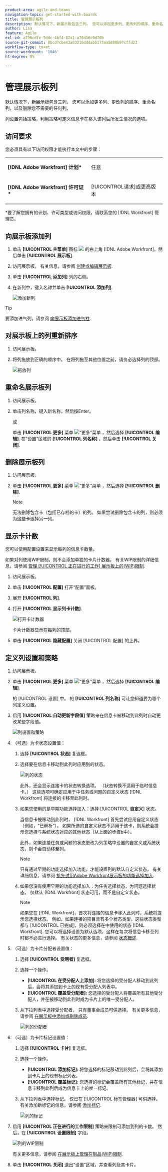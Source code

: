 ```yaml
---
product-area: agile-and-teams
navigation-topic: get-started-with-boards
title: 管理展示板列
description: 默认情况下，新展示板包含三列。 您可以添加更多列、更改列的顺序、重命名列，以及删除您不需要的任何列。
author: Lisa
feature: Agile
exl-id: a736cdfe-5ddc-4bf4-82a1-a78d16c0d70b
source-git-commit: 0bcd7cbe43a03216dddabb173aa5888b97cffd23
workflow-type: tm+mt
source-wordcount: '1046'
ht-degree: 0%

---
```


# 管理展示板列

默认情况下，新展示板包含三列。 您可以添加更多列、更改列的顺序、重命名列，以及删除您不需要的任何列。

列设置包括策略，利用策略可定义信息卡在移入该列后所发生情况的选项。

## 访问要求

您必须具有以下访问权限才能执行本文中的步骤：

<table style="table-layout:auto"> 
 <col> 
 </col> 
 <col> 
 </col> 
 <tbody> 
  <tr> 
   <td role="rowheader"><strong>[!DNL Adobe Workfront] 计划*</strong></td> 
   <td> <p>任意</p> </td> 
  </tr> 
  <tr> 
   <td role="rowheader"><strong>[!DNL Adobe Workfront] 许可证*</strong></td> 
   <td> <p>[!UICONTROL请求]或更高版本</p> </td> 
  </tr> 
 </tbody> 
</table>

&#42;要了解您拥有的计划、许可类型或访问权限，请联系您的 [!DNL Workfront] 管理员。

## 向展示板添加列

1. 单击 **[!UICONTROL 主菜单]** 图标 ![](assets/main-menu-icon.png) 的右上角 [!DNL Adobe Workfront]，然后单击 **[!UICONTROL 展示板]**.
1. 访问展示板。 有关信息，请参阅 [创建或编辑展示板](../../agile/get-started-with-boards/create-edit-board.md).
1. 单击 **[!UICONTROL 添加列]** 列的右侧。
1. 在新列中，键入名称并单击 **[!UICONTROL 添加列]**.

   ![添加新列](assets/boards-add-column.png)

>[!TIP]
>
>要添加进气列，请参阅 [向展示板添加进气柱](/help/quicksilver/agile/use-boards-agile-planning-tools/add-intake-column-to-board.md).

## 对展示板上的列重新排序

1. 访问展示板。
1. 将列拖放到正确的顺序中。 在将列拖至其他位置之前，请务必选择列的顶部。

   ![拖放列](assets/boards-dragdropcolumn.png)

## 重命名展示板列

1. 访问展示板。
1. 单击列名称，键入新名称，然后按Enter。

   或

   单击 **[!UICONTROL 更多]** 菜单 ![“更多”菜单](assets/more-icon-spectrum.png) ，然后选择 **[!UICONTROL 编辑]**. 在“设置”区域的 **[!UICONTROL 列名称]** ，然后单击 **[!UICONTROL 关闭]**.

## 删除展示板列

1. 访问展示板。
1. 单击 **[!UICONTROL 更多]** 菜单 ![“更多”菜单](assets/more-icon-spectrum.png) ，然后选择 **[!UICONTROL 删除]**.

   >[!NOTE]
   >
   >无法删除包含卡（包括已存档的卡）的列。 如果尝试删除包含卡的列，则必须为这些卡选择另一列。

## 显示卡计数

您可以使用配置设置来显示每列的信息卡数量。

如果对列使用WIP限制，则不会添加单独的卡片计数器。 有关WIP限制的详细信息，请参阅 [管理 [!UICONTROL 正在进行的工作] 展示板上的(WIP)限制](/help/quicksilver/agile/use-boards-agile-planning-tools/manage-wip-limit-on-board.md).

1. 访问展示板。
1. 单击 **[!UICONTROL 配置]** 打开“配置”面板。
1. 展开 **[!UICONTROL 列]**.
1. 打开 **[!UICONTROL 显示列卡计数]**.

   ![打开卡计数器](assets/display-card-count.png)

   卡片计数器显示在每列的顶部。

1. 单击 **[!UICONTROL 隐藏配置]** 关闭 [!UICONTROL 配置] 的上界。

## 定义列设置和策略

1. 访问展示板。
1. 单击 **[!UICONTROL 更多]** 菜单 ![“更多”菜单](assets/more-icon-spectrum.png) ，然后选择 **[!UICONTROL 编辑]**.

   的 [!UICONTROL 设置] 中。 的 **[!UICONTROL 列名称]** 可让您知道要为哪个列定义设置。

1. 启用 **[!UICONTROL 自动更新字段值]** 策略来在信息卡被移动到此列时自动更改某些字段值。

   ![列设置和策略](assets/boards-column-policies-enabled.png)

1. （可选）为卡状态设置值：

   1. 选择 **[!UICONTROL 状态]** 复选框。

   1. 选择要在信息卡移动到此列时应用到的状态。

      ![列的状态](assets/boards-column-status.png)

      此外，还会显示连接卡的状态转换选项。 （状态转换不适用于临时信息卡。） 这些选项可确定应用于中任务或问题的自定义状态 [!DNL Workfront] 将连接的卡移至此列时。

   1. 如果您使用的是早期功能选择加入：选择 [!UICONTROL **自定义**] 状态。

      当信息卡被移动到此列时， [!DNL Workfront] 首先尝试应用自定义状态（例如，“已解析”）。 如果所选的自定义状态不适用于该卡，则系统会提示您选择与系统状态对应的其他状态（从上面的步骤b中）。

      此外，如果连接任务或问题的状态更改为列策略中设置的自定义或系统状态，则卡会自动移至列。

      >[!NOTE]
      >
      >只有通过早期的功能选择加入功能，才能设置列的默认自定义状态。 有关详细信息，请参阅 [抢先试用Adobe Workfront展示板的功能选择加入](/help/quicksilver/agile/get-started-with-boards/boards-early-feature-opt-in.md).

   1. 如果您没有使用早期的功能选择加入：为任务选择状态，为问题选择状态。 仅默认 [!DNL Workfront] 状态可用，而不是自定义状态。

      >[!NOTE]
      >
      >如果您在 [!DNL Workfront]，首次将连接的信息卡移入此列时，系统将提示您选择状态。 例如，如果连接的项目具有多个状态类型，这些状态类型都与 [!UICONTROL 已完成]，则必须选择在中使用的状态 [!DNL Workfront]. 您可以将选择设置为默认选项，这样在每次将信息卡移至列时都不必进行选择。
      >有关状态的更多信息，请参阅 [状态概述](/help/quicksilver/administration-and-setup/customize-workfront/creating-custom-status-and-priority-labels/statuses-overview.md).

1. （可选）为卡片分配者设置值：

   1. 选择 **[!UICONTROL 受聘者]** 复选框。
   1. 选择一个操作。

      * **[!UICONTROL 在受分配人上添加]:** 将您选择的受分配人移动到此列后，会将其添加到卡上的现有受分配人列表中。
      * **[!UICONTROL 覆盖受分配者]:** 您选择的受分配人将覆盖所有其他受分配人，并在被移动到此列时成为卡片上的唯一受分配人。
   1. 从下拉列表中选择受分配者。 只有董事会成员可供选择。 有关更多信息，请参阅 [在展示板中添加或删除成员](/help/quicksilver/agile/get-started-with-boards/add-members-to-board.md).

      ![列的分配者](assets/boards-column-assignees.png)


1. （可选）为卡片标记设置值：

   1. 选择 **[!UICONTROL 卡片]** 复选框。
   1. 选择一个操作。

      * **[!UICONTROL 添加标记]:** 将您选择的标记移动到此列后，会将其添加到卡片上的现有标记列表。
      * **[!UICONTROL 覆盖标记]:** 您选择的标记会覆盖所有其他标记，并在信息卡移到此列后成为信息卡上的唯一标记。
   1. 从下拉列表中选择标记。 仅已在 [!UICONTROL 标签管理器] 可供选择。 有关添加新标记的信息，请参阅 [添加标记](/help/quicksilver/agile/get-started-with-boards/add-tags.md).

      ![列的标记](assets/boards-column-tags.png)


1. 启用 **[!UICONTROL 正在进行的工作限制]** 策略来限制可添加到列的卡数。 然后，在 **[!UICONTROL 设置限制]** 字段。

   ![列的WIP限制](assets/boards-wip-limit-in-column.png)

   有关更多信息，请参阅 [在展示板上管理在制品(WIP)限制](/help/quicksilver/agile/use-boards-agile-planning-tools/manage-wip-limit-on-board.md).

1. 单击 **[!UICONTROL 关闭]** 退出“设置”区域，并查看列及其卡片。
